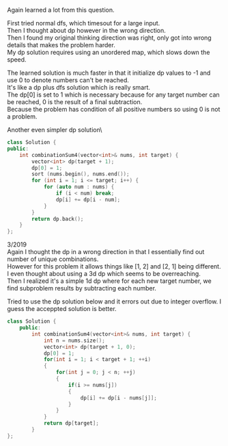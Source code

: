 Again learned a lot from this question.

First tried normal dfs, which timesout for a large input.\
Then I thought about dp however in the wrong direction. \
Then I found my original thinking direction was right, only got into wrong details that makes the problem harder.\
My dp solution requires using an unordered map, which slows down the speed.

The learned solution is much faster in that it initialize dp values to -1 and use 0 to denote numbers can't be reached.\
It's like a dp plus dfs solution which is really smart.\
The dp[0] is set to 1 which is necessary because for any target number can be reached, 0 is the result of a final subtraction.\
Because the problem has condition of all positive numbers so using 0 is not a problem.

Another even simpler dp solution\

```C++
class Solution {
public:
    int combinationSum4(vector<int>& nums, int target) {
        vector<int> dp(target + 1);
        dp[0] = 1;
        sort (nums.begin(), nums.end());
        for (int i = 1; i <= target; i++) {
            for (auto num : nums) {
                if (i < num) break;
                dp[i] += dp[i - num];
            }
        }
        return dp.back();
    }
};
```

3/2019\
Again I thought the dp in a wrong direction in that I essentially find out number of unique combinations.\
However for this problem it allows things like [1, 2] and [2, 1] being different.\
I even thought about using a 3d dp which seems to be overreaching.\
Then I realized it's a simple 1d dp where for each new target number, we find subproblem results by subtracting each number.

Tried to use the dp solution below and it errors out due to integer overflow. I guess the acceppted solution is better.
```C++
class Solution {
    public:
        int combinationSum4(vector<int>& nums, int target) {
            int n = nums.size();
            vector<int> dp(target + 1, 0);
            dp[0] = 1;
            for(int i = 1; i < target + 1; ++i)
            {
                for(int j = 0; j < n; ++j)
                {
                    if(i >= nums[j])
                    {
                        dp[i] += dp[i - nums[j]];
                    }
                }
            }
            return dp[target];
        }
};

```

